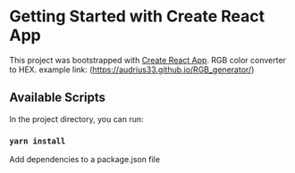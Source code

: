 # Getting Started with Create React App

This project was bootstrapped with [Create React App](https://github.com/facebook/create-react-app).
RGB color converter to HEX.
example link: (https://audrius33.github.io/RGB_generator/)

## Available Scripts

In the project directory, you can run:

### `yarn install`

Add dependencies to a package.json file



